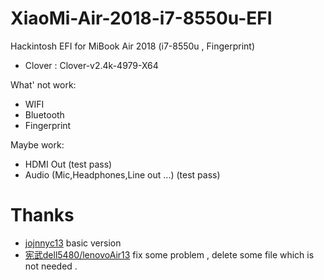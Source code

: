 # XiaoMi-Air-2018-i7-8550u-EFI
Hackintosh EFI for MiBook Air 2018 (i7-8550u , Fingerprint)

* Clover : Clover-v2.4k-4979-X64

What' not work:

* WIFI
* Bluetooth
* Fingerprint

Maybe work:

* HDMI Out (test pass)
* Audio (Mic,Headphones,Line out ...) (test pass)

# Thanks

* [jojnnyc13](https://github.com/johnnync13/Xiaomi-Mi-Air) basic version
* [宪武dell5480/lenovoAir13](#) fix some problem , delete some file which is not needed .
